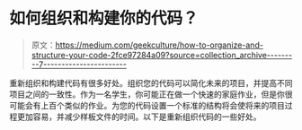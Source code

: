 # 如何组织和构建你的代码？

> 原文：<https://medium.com/geekculture/how-to-organize-and-structure-your-code-2fce97284a09?source=collection_archive---------7----------------------->

重新组织和构建代码有很多好处。组织您的代码可以简化未来的项目，并提高不同项目之间的一致性。作为一名学生，你可能正在做一个快速的家庭作业，但是你很可能会有上百个类似的作业。为您的代码设置一个标准的结构将会使将来的项目过程更加容易，并减少样板文件的时间。以下是重新组织代码的一些好处。
